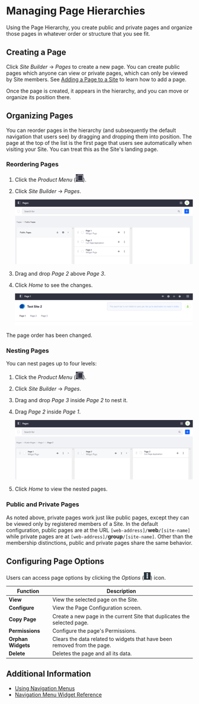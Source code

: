 # Managing Page Hierarchies

Using the Page Hierarchy, you create public and private pages and organize those pages in whatever order or structure that you see fit.

## Creating a Page

Click _Site Builder_ &rarr; _Pages_ to create a new page. You can create public pages which anyone can view or private pages, which can only be viewed by Site members. See [Adding a Page to a Site](../creating-pages/adding-pages/adding-a-page-to-a-site.md) to learn how to add a page.

Once the page is created, it appears in the hierarchy, and you can move or organize its position there.

## Organizing Pages

You can reorder pages in the hierarchy (and subsequently the default navigation that users see) by dragging and dropping them into position. The page at the top of the list is the first page that users see automatically when visiting your Site. You can treat this as the Site's landing page.

### Reordering Pages

1. Click the _Product Menu_ (![Product Menu](../../images/icon-product-menu.png)).
1. Click _Site Builder_ &rarr; _Pages_.

    ![The Site Builder is where you can manage your pages.](./managing-page-hierarchies/images/01.png)

1. Drag and drop _Page 2_ above _Page 3_.
1. Click _Home_ to see the changes.

    ![Page 2 is now before Page 3.](./managing-page-hierarchies/images/02.png)

The page order has been changed.

### Nesting Pages

You can nest pages up to four levels: 

1. Click the _Product Menu_ (![Product Menu](../../images/icon-product-menu.png)).
1. Click _Site Builder_ &rarr; _Pages_.
1. Drag and drop _Page 3_ inside _Page 2_ to nest it.
1. Drag _Page 2_ inside _Page 1_.

    ![Page 3 has been nested into page 2 which is nested in Page 1.](./managing-page-hierarchies/images/03.png)

1. Click _Home_ to view the nested pages.

### Public and Private Pages

As noted above, private pages work just like public pages, except they can be viewed only by registered members of a Site. In the default configuration, public pages are at the URL `[web-address]/`**web**`/[site-name]` while private pages are at `[web-address]/`**group**`/[site-name]`. Other than the membership distinctions, public and private pages share the same behavior.

## Configuring Page Options

Users can access page options by clicking the _Options_ (![Option](../../images/icon-options.png)) icon.

| Function | Description |
| --- | --- |
| **View** | View the selected page on the Site. |
| **Configure** | View the Page Configuration screen. |
| **Copy Page** | Create a new page in the current Site that duplicates the selected page. |
| **Permissions** | Configure the page's Permissions. |
| **Orphan Widgets** | Clears the data related to widgets that have been removed from the page. |
| **Delete** | Deletes the page and all its data. |

## Additional Information

* [Using Navigation Menus](./using-navigation-menus.md)
* [Navigation Menu Widget Reference](./navigation-menu-widget-reference.md)
